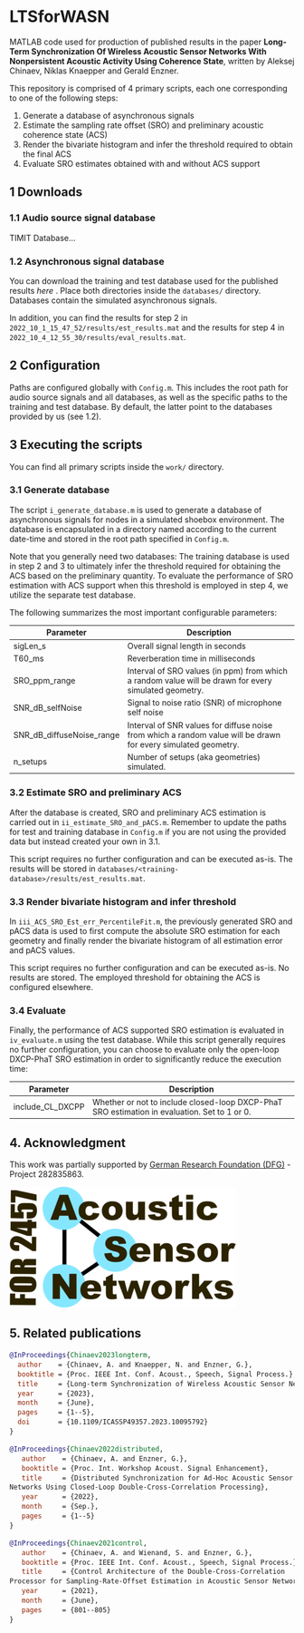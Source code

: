 # LTSforWASN

MATLAB code used for production of published results in the paper **Long-Term Synchronization Of Wireless Acoustic Sensor Networks With Nonpersistent Acoustic Activity Using Coherence State**, written by Aleksej Chinaev, Niklas Knaepper and Gerald Enzner.

This repository is comprised of 4 primary scripts, each one corresponding to one of the following steps:
1. Generate a database of asynchronous signals
2. Estimate the sampling rate offset (SRO) and preliminary acoustic coherence state (ACS)
3. Render the bivariate histogram and infer the threshold required to obtain the final ACS
4. Evaluate SRO estimates obtained with and without ACS support

## 1 Downloads
### 1.1 Audio source signal database
TIMIT Database...
### 1.2 Asynchronous signal database
You can download the training and test database used for the published results *here* . Place both directories inside the `databases/` directory. Databases contain the simulated asynchronous signals. 

In addition, you can find the results for step 2 in `2022_10_1_15_47_52/results/est_results.mat` and the results for step 4 in `2022_10_4_12_55_30/results/eval_results.mat`.


## 2 Configuration
Paths are configured globally with `Config.m`. This includes the root path for audio source signals and all databases, as well as the specific paths to the training and test database. By default, the latter point to the databases provided by us (see 1.2). 


## 3 Executing the scripts

You can find all primary scripts inside the `work/` directory.

### 3.1 Generate database
The script `i_generate_database.m` is used to generate a database of asynchronous signals for nodes in a simulated shoebox environment. The database is encapsulated in a directory named according to the current date-time and stored in the root path specified in `Config.m`. 

Note that you generally need two databases: The training database is used in step 2 and 3 to ultimately infer the threshold required for obtaining the ACS based on the preliminary quantity. To evaluate the performance of SRO estimation with ACS support when this threshold is employed in step 4, we utilize the separate test database.

The following summarizes the most important configurable parameters:

| Parameter | Description |
| --- | ---|
| sigLen_s | Overall signal length in seconds |
| T60_ms | Reverberation time in milliseconds |
| SRO_ppm_range | Interval of SRO values (in ppm) from which a random value will be drawn for every simulated geometry. |
| SNR_dB_selfNoise | Signal to noise ratio (SNR) of microphone self noise
| SNR_dB_diffuseNoise_range | Interval of SNR values for diffuse noise from which a random value will be drawn for every simulated geometry.
| n_setups | Number of setups (aka geometries) simulated.

### 3.2 Estimate SRO and preliminary ACS
After the database is created, SRO and preliminary ACS estimation is carried out in `ii_estimate_SRO_and_pACS.m`. Remember to update the paths for test and training database in `Config.m` if you are not using the provided data but instead created your own in 3.1.

This script requires no further configuration and can be executed as-is. The results will be stored in `databases/<training-database>/results/est_results.mat`.

### 3.3 Render bivariate histogram and infer threshold
In `iii_ACS_SRO_Est_err_PercentileFit.m`, the previously generated SRO and pACS data is used to first compute the absolute SRO estimation for each geometry and finally render the bivariate histogram of all estimation error and pACS values.

This script requires no further configuration and can be executed as-is. No results are stored. The employed threshold for obtaining the ACS is configured elsewhere.

### 3.4 Evaluate 
Finally, the performance of ACS supported SRO estimation is evaluated in `iv_evaluate.m` using the test database. While this script generally requires no further configuration, you can choose to evaluate only the open-loop DXCP-PhaT SRO estimation in order to significantly reduce the execution time:

| Parameter | Description |
| --- | --- |
| include_CL_DXCPP | Whether or not to include closed-loop DXCP-PhaT SRO estimation in evaluation. Set to 1 or 0.


## 4. Acknowledgment
This work was partially supported by [German Research Foundation (DFG)](https://asn.uni-paderborn.de/) - Project 282835863.

![Deutsche Forschungsgemeinschaft ](dfg.png)


## 5. Related publications

```BibTex
@InProceedings{Chinaev2023longterm,
  author    = {Chinaev, A. and Knaepper, N. and Enzner, G.},
  booktitle = {Proc. IEEE Int. Conf. Acoust., Speech, Signal Process.},
  title     = {Long-term Synchronization of Wireless Acoustic Sensor Networks with Nonpersistent Acoustic Activity using Coherence State},
  year      = {2023},
  month     = {June},
  pages     = {1--5},
  doi       = {10.1109/ICASSP49357.2023.10095792}
} 
```

```BibTex
@InProceedings{Chinaev2022distributed,
   author    = {Chinaev, A. and Enzner, G.},
   booktitle = {Proc. Int. Workshop Acoust. Signal Enhancement},
   title     = {Distributed Synchronization for Ad-Hoc Acoustic Sensor
Networks Using Closed-Loop Double-Cross-Correlation Processing},
   year      = {2022},
   month     = {Sep.},
   pages     = {1--5}
}
```

```BibTex
@InProceedings{Chinaev2021control,
   author    = {Chinaev, A. and Wienand, S. and Enzner, G.},
   booktitle = {Proc. IEEE Int. Conf. Acoust., Speech, Signal Process.},
   title     = {Control Architecture of the Double-Cross-Correlation
Processor for Sampling-Rate-Offset Estimation in Acoustic Sensor Networks},
   year      = {2021},
   month     = {June},
   pages     = {801--805}
}
```